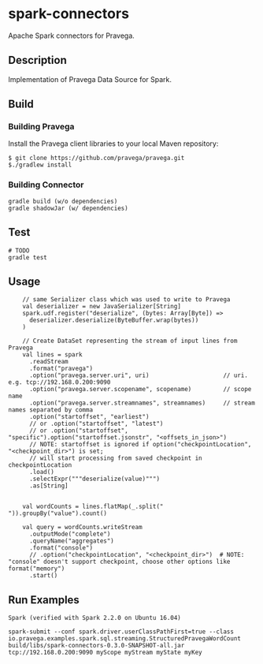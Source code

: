 # spark-connectors
Apache Spark connectors for Pravega.

Description
-----------

Implementation of Pravega Data Source for Spark.

Build
-------

### Building Pravega

Install the Pravega client libraries to your local Maven repository:
```
$ git clone https://github.com/pravega/pravega.git
$./gradlew install
```

### Building Connector
```
gradle build (w/o dependencies)
gradle shadowJar (w/ dependencies)
```

Test
-------
```
# TODO
gradle test
```

Usage
-----
```
    // same Serializer class which was used to write to Pravega
    val deserializer = new JavaSerializer[String]
    spark.udf.register("deserialize", (bytes: Array[Byte]) =>
      deserializer.deserialize(ByteBuffer.wrap(bytes))
    )

    // Create DataSet representing the stream of input lines from Pravega
    val lines = spark
      .readStream
      .format("pravega")
      .option("pravega.server.uri", uri)                     // uri. e.g. tcp://192.168.0.200:9090
      .option("pravega.server.scopename", scopename)         // scope name
      .option("pravega.server.streamnames", streamnames)     // stream names separated by comma
      .option("startoffset", "earliest")
      // or .option("startoffset", "latest")
      // or .option("startoffset", "specific").option("startoffset.jsonstr", "<offsets_in_json>")
      // NOTE: startoffset is ignored if option("checkpointLocation", "<checkpoint_dir>") is set;
      // will start processing from saved checkpoint in checkpointLocation
      .load()
      .selectExpr("""deserialize(value)""")
      .as[String]


    val wordCounts = lines.flatMap(_.split(" ")).groupBy("value").count()

    val query = wordCounts.writeStream
      .outputMode("complete")
      .queryName("aggregates")
      .format("console")
      // .option("checkpointLocation", "<checkpoint_dir>")  # NOTE: "console" doesn't support checkpoint, choose other options like format("memory")
      .start()
```

Run Examples
---
```
Spark (verified with Spark 2.2.0 on Ubuntu 16.04)

spark-submit --conf spark.driver.userClassPathFirst=true --class io.pravega.examples.spark.sql.streaming.StructuredPravegaWordCount build/libs/spark-connectors-0.3.0-SNAPSHOT-all.jar tcp://192.168.0.200:9090 myScope myStream myState myKey
```
